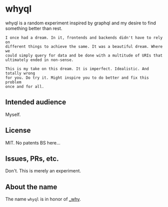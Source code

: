 # whyql
whyql is a random experiment inspired by graphql and my desire to find something better than rest.

```
I once had a dream. In it, frontends and backends didn't have to rely on 
different things to achieve the same. It was a beautiful dream. Where we
could simply query for data and be done with a multitude of URIs that
ultimately ended in non-sense.

This is my take on this dream. It is imperfect. Idealistic. And totally wrong
for you. Do try it. Might inspire you to do better and fix this problem
once and for all.
``` 

## Intended audience

Myself.

## License

MIT. No patents BS here...

## Issues, PRs, etc.

Don't. This is merely an experiment.


## About the name

The name `whyql` is in honor of [_why](https://en.wikipedia.org/wiki/Why_the_lucky_stiff). 

